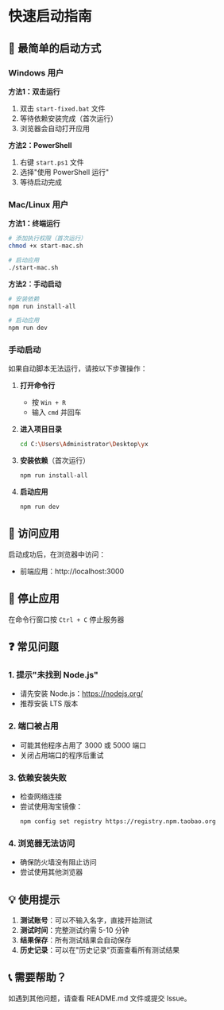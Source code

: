 # 快速启动指南

## 🚀 最简单的启动方式

### Windows 用户

**方法1：双击运行**
1. 双击 `start-fixed.bat` 文件
2. 等待依赖安装完成（首次运行）
3. 浏览器会自动打开应用

**方法2：PowerShell**
1. 右键 `start.ps1` 文件
2. 选择"使用 PowerShell 运行"
3. 等待启动完成

### Mac/Linux 用户

**方法1：终端运行**
```bash
# 添加执行权限（首次运行）
chmod +x start-mac.sh

# 启动应用
./start-mac.sh
```

**方法2：手动启动**
```bash
# 安装依赖
npm run install-all

# 启动应用
npm run dev
```

### 手动启动

如果自动脚本无法运行，请按以下步骤操作：

1. **打开命令行**
   - 按 `Win + R`
   - 输入 `cmd` 并回车

2. **进入项目目录**
   ```bash
   cd C:\Users\Administrator\Desktop\yx
   ```

3. **安装依赖**（首次运行）
   ```bash
   npm run install-all
   ```

4. **启动应用**
   ```bash
   npm run dev
   ```

## 📱 访问应用

启动成功后，在浏览器中访问：
- 前端应用：http://localhost:3000

## 🛑 停止应用

在命令行窗口按 `Ctrl + C` 停止服务器

## ❓ 常见问题

### 1. 提示"未找到 Node.js"
- 请先安装 Node.js：https://nodejs.org/
- 推荐安装 LTS 版本

### 2. 端口被占用
- 可能其他程序占用了 3000 或 5000 端口
- 关闭占用端口的程序后重试

### 3. 依赖安装失败
- 检查网络连接
- 尝试使用淘宝镜像：
  ```bash
  npm config set registry https://registry.npm.taobao.org
  ```

### 4. 浏览器无法访问
- 确保防火墙没有阻止访问
- 尝试使用其他浏览器

## 💡 使用提示

1. **测试账号**：可以不输入名字，直接开始测试
2. **测试时间**：完整测试约需 5-10 分钟
3. **结果保存**：所有测试结果会自动保存
4. **历史记录**：可以在"历史记录"页面查看所有测试结果

## 📞 需要帮助？

如遇到其他问题，请查看 README.md 文件或提交 Issue。
